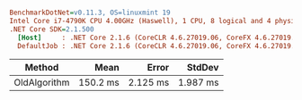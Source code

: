 ``` ini

BenchmarkDotNet=v0.11.3, OS=linuxmint 19
Intel Core i7-4790K CPU 4.00GHz (Haswell), 1 CPU, 8 logical and 4 physical cores
.NET Core SDK=2.1.500
  [Host]     : .NET Core 2.1.6 (CoreCLR 4.6.27019.06, CoreFX 4.6.27019.05), 64bit RyuJIT
  DefaultJob : .NET Core 2.1.6 (CoreCLR 4.6.27019.06, CoreFX 4.6.27019.05), 64bit RyuJIT


```
|       Method |     Mean |    Error |   StdDev |
|------------- |---------:|---------:|---------:|
| OldAlgorithm | 150.2 ms | 2.125 ms | 1.987 ms |
